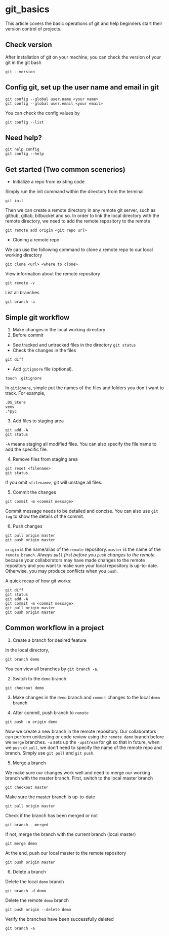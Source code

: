 # **git_basics**

This article covers the basic operations of git and help beginners start their version control of projects.

## Check version
After installation of git on your machine, you can check the version of your git in the git bash
```
git --version
```

## Config git, set up the user name and email in git
```
git config --global user.name <your name>
git config --global user.email <your email>
```
You can check the config values by
```
git config --list
```

## Need help?
```
git help config
git config --help
```

## Get started (Two common scenerios)
- Initialize a repo from existing code

Simply run the init command within the directory from the terminal
```
git init
```
Then we can create a remote directory in any remote git server, such as github, gitlab, bitbucket and so. In order to link the local directory with the remote directory, we need to add the remote repository to the remote
```
git remote add origin <git repo url>
```
- Cloning a remote repo

We can use the following command to clone a remote repo to our local working directory
 ```
 git clone <url> <where to clone>
 ```

View information about the remote repository
```
git remote -v
```
List all branches
```
git branch -a
```

## Simple git workflow

1. Make changes in the local working directory
2. Before commit

- See tracked and untracked files in the directory
```git status```
- Check the changes in the files
```
git diff
```
- Add `gitignore` file (optional). 
```
touch .gitignore
```
In `gitignore`, simple put the names of the files and folders you don't want to track. For example,
```
.DS_Store
venv
.*pyc
```

3. Add files to staging area
```
git add -A
git status
```
`-A` means staging all modified files. You can also specify the file name to add the specific file.

4. Remove files from staging area
```
git reset <filename>
git status
```
If you omit `<filename>`, git will unstage all files.

5. Commit the changes
```
git commit -m <commit message>
```
Commit message needs to be detailed and concise. You can also use `git log` to show the details of the commit.

6. Push changes
```
git pull origin master
git push origin master
```
`origin` is the name/alias of the `remote` repository. `master` is the name of the `remote branch`. *Always `pull` first before you `push` changes to the remote* because your collaborators may have made changes to the remote repository and you want to make sure your local repository is up-to-date. Otherwise, you may produce conflicts when you `push`.


A quick recap of how git works:
```
git diff
git status
git add -A
git commit -m <commit message>
git pull origin master
git push origin master
```

## Common workflow in a project
1. Create a branch for desired feature

In the local directory, 
```
git branch demo
```

You can view all branches by `git branch -a`.

2. Switch to the `demo` branch
```
git checkout demo
```

3. Make changes in the `demo` branch and `commit` changes to the local `demo` branch

4. After commit, push branch to `remote`
```
git push -u origin demo
```
Now we create a new branch in the remote repository. Our collaborators can perform unittesting or code review using the `remote demo` branch before we `merge` branches. `-u` sets up the `-upstream` for git so that in future, when we `push` or `pull`, we don't need to specify the name of the remote repo and branch. Simply use `git pull` and `git push`.

5. Merge a branch

We make sure our changes work well and need to merge our working branch with the master branch. First, switch to the local master branch
```
git checkout master
```
Make sure the master branch is up-to-date
```
git pull origin master
```
Check if the branch has been merged or not
```
git branch --merged
```
If not, merge the branch with the current branch (local master)
```
git merge demo
```
At the end, push our local master to the remote repository
```
git push origin master
```

6. Delete a branch

Delete the local `demo` branch
```
git branch -d demo
```
Delete the remote `demo` branch
```
git push origin --delete demo
```
Verify the branches have been successfully deleted
```
git branch -a
```









 
